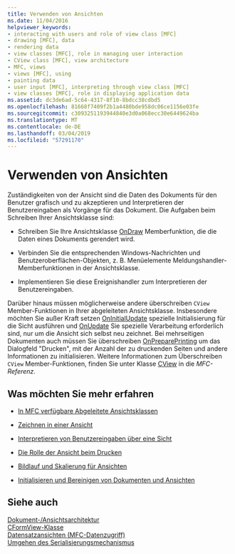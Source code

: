 ```yaml
---
title: Verwenden von Ansichten
ms.date: 11/04/2016
helpviewer_keywords:
- interacting with users and role of view class [MFC]
- drawing [MFC], data
- rendering data
- view classes [MFC], role in managing user interaction
- CView class [MFC], view architecture
- MFC, views
- views [MFC], using
- painting data
- user input [MFC], interpreting through view class [MFC]
- view classes [MFC], role in displaying application data
ms.assetid: dc3de6ad-5c64-4317-8f10-8bdcc38cdbd5
ms.openlocfilehash: 81668f7409f2b1a4480bde958dc06ce1156e03fe
ms.sourcegitcommit: c3093251193944840e3d0a068ecc30e6449624ba
ms.translationtype: MT
ms.contentlocale: de-DE
ms.lasthandoff: 03/04/2019
ms.locfileid: "57291170"
---
```

# <a name="using-views"></a>Verwenden von Ansichten

Zuständigkeiten von der Ansicht sind die Daten des Dokuments für den Benutzer grafisch und zu akzeptieren und Interpretieren der Benutzereingaben als Vorgänge für das Dokument. Die Aufgaben beim Schreiben Ihrer Ansichtsklasse sind:

- Schreiben Sie Ihre Ansichtsklasse [OnDraw](../mfc/reference/cview-class.md#ondraw) Memberfunktion, die die Daten eines Dokuments gerendert wird.

- Verbinden Sie die entsprechenden Windows-Nachrichten und Benutzeroberflächen-Objekten, z. B. Menüelemente Meldungshandler-Memberfunktionen in der Ansichtsklasse.

- Implementieren Sie diese Ereignishandler zum Interpretieren der Benutzereingaben.

Darüber hinaus müssen möglicherweise andere überschreiben `CView` Member-Funktionen in Ihrer abgeleiteten Ansichtsklasse. Insbesondere möchten Sie außer Kraft setzen [OnInitialUpdate](../mfc/reference/cview-class.md#oninitialupdate) spezielle Initialisierung für die Sicht ausführen und [OnUpdate](../mfc/reference/cview-class.md#onupdate) Sie spezielle Verarbeitung erforderlich sind, nur um die Ansicht sich selbst neu zeichnet. Bei mehrseitigen Dokumenten auch müssen Sie überschreiben [OnPreparePrinting](../mfc/reference/cview-class.md#onprepareprinting) um das Dialogfeld "Drucken", mit der Anzahl der zu druckenden Seiten und andere Informationen zu initialisieren. Weitere Informationen zum Überschreiben `CView` Member-Funktionen, finden Sie unter Klasse [CView](../mfc/reference/cview-class.md) in die *MFC-Referenz*.

## <a name="what-do-you-want-to-know-more-about"></a>Was möchten Sie mehr erfahren

- [In MFC verfügbare Abgeleitete Ansichtsklassen](../mfc/derived-view-classes-available-in-mfc.md)

- [Zeichnen in einer Ansicht](../mfc/drawing-in-a-view.md)

- [Interpretieren von Benutzereingaben über eine Sicht](../mfc/interpreting-user-input-through-a-view.md)

- [Die Rolle der Ansicht beim Drucken](../mfc/role-of-the-view-in-printing.md)

- [Bildlauf und Skalierung für Ansichten](../mfc/scrolling-and-scaling-views.md)

- [Initialisieren und Bereinigen von Dokumenten und Ansichten](../mfc/initializing-and-cleaning-up-documents-and-views.md)

## <a name="see-also"></a>Siehe auch

[Dokument-/Ansichtsarchitektur](../mfc/document-view-architecture.md)<br/>
[CFormView-Klasse](../mfc/reference/cformview-class.md)<br/>
[Datensatzansichten (MFC-Datenzugriff)](../data/record-views-mfc-data-access.md)<br/>
[Umgehen des Serialisierungsmechanismus](../mfc/bypassing-the-serialization-mechanism.md)
